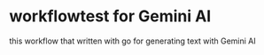 # workflowtest for Gemini AI
this workflow that written with go for generating text with Gemini AI
 
